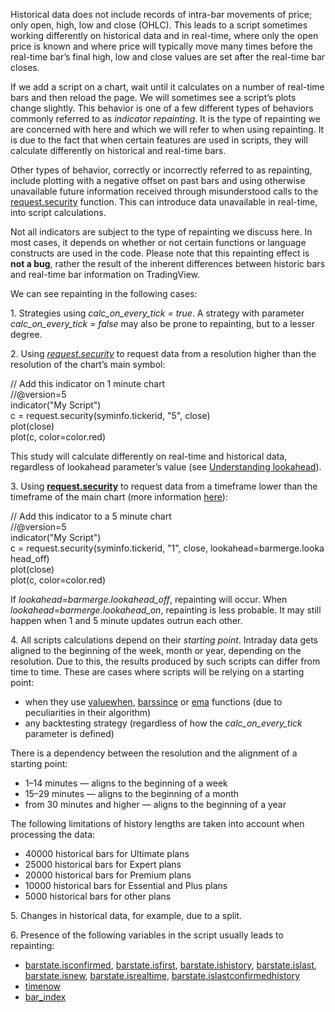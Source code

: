Historical data does not include records of intra-bar movements of price; only open, high, low and close (OHLC). This leads to a script sometimes working differently on historical data and in real-time, where only the open price is known and where price will typically move many times before the real-time bar’s final high, low and close values are set after the real-time bar closes.

If we add a script on a chart, wait until it calculates on a number of real-time bars and then reload the page. We will sometimes see a script’s plots change slightly. This behavior is one of a few different types of behaviors commonly referred to as _indicator repainting_. It is the type of repainting we are concerned with here and which we will refer to when using repainting. It is due to the fact that when certain features are used in scripts, they will calculate differently on historical and real-time bars.

Other types of behavior, correctly or incorrectly referred to as repainting, include plotting with a negative offset on past bars and using otherwise unavailable future information received through misunderstood calls to the [request.security](https://www.tradingview.com/pine-script-reference/v5/#fun_request{dot}security) function. This can introduce data unavailable in real-time, into script calculations.

Not all indicators are subject to the type of repainting we discuss here. In most cases, it depends on whether or not certain functions or language constructs are used in the code. Please note that this repainting effect is **not a bug**, rather the result of the inherent differences between historic bars and real-time bar information on TradingView.

We can see repainting in the following cases:

1\. Strategies using _calc\_on\_every\_tick = true_. A strategy with parameter _calc\_on\_every\_tick = false_ may also be prone to repainting, but to a lesser degree.

2\. Using _[request.security](https://www.tradingview.com/pine-script-reference/v5/#fun_request{dot}security)_ to request data from a resolution higher than the resolution of the chart’s main symbol:

// Add this indicator on 1 minute chart  
//@version=5  
indicator("My Script")  
c \= request.security(syminfo.tickerid, "5", close)  
plot(close)  
plot(c, color\=color.red)  

This study will calculate differently on real-time and historical data, regardless of lookahead parameter’s value (see [Understanding lookahead](https://www.tradingview.com/pine-script-docs/en/v4/essential/Context_switching_the_security_function.html#understanding-lookahead)).

3\. Using __[request.security](https://www.tradingview.com/pine-script-reference/v5/#fun_request{dot}security)__ to request data from a timeframe lower than the timeframe of the main chart (more information [here](https://www.tradingview.com/pine-script-docs/en/v4/essential/Context_switching_the_security_function.html#requesting-data-of-a-lower-timeframe)):

// Add this indicator to a 5 minute chart  
//@version=5  
indicator("My Script")  
c \= request.security(syminfo.tickerid, "1", close, lookahead\=barmerge.lookahead\_off)  
plot(close)  
plot(c, color\=color.red)  

If _lookahead=barmerge.lookahead\_off_, repainting will occur. When _lookahead=_barmerge.lookahead\_on__, repainting is less probable. It may still happen when 1 and 5 minute updates outrun each other.

4\. All scripts calculations depend on their _starting point_. Intraday data gets aligned to the beginning of the week, month or year, depending on the resolution. Due to this, the results produced by such scripts can differ from time to time. These are cases where scripts will be relying on a starting point:

-   when they use [valuewhen](https://www.tradingview.com/pine-script-reference/v5/#fun_ta{dot}valuewhen), [barssince](https://www.tradingview.com/pine-script-reference/v5/#fun_ta{dot}barssince) or [ema](https://www.tradingview.com/pine-script-reference/v5/#fun_ta{dot}ema) functions (due to peculiarities in their algorithm)
-   any backtesting strategy (regardless of how the _calc\_on\_every\_tick_ parameter is defined)

There is a dependency between the resolution and the alignment of a starting point:

-   1–14 minutes — aligns to the beginning of a week
-   15–29 minutes — aligns to the beginning of a month
-   from 30 minutes and higher — aligns to the beginning of a year

The following limitations of history lengths are taken into account when processing the data:

-   40000 historical bars for Ultimate plans
-   25000 historical bars for Expert plans
-   20000 historical bars for Premium plans
-   10000 historical bars for Essential and Plus plans
-   5000 historical bars for other plans

5\. Changes in historical data, for example, due to a split.

6\. Presence of the following variables in the script usually leads to repainting:

-   [barstate.isconfirmed](https://www.tradingview.com/pine-script-reference/v5/#var_barstate%7Bdot%7Disconfirmed), [barstate.isfirst](https://www.tradingview.com/pine-script-reference/v5/#var_barstate%7Bdot%7Disfirst), [barstate.ishistory](https://www.tradingview.com/pine-script-reference/v5/#var_barstate%7Bdot%7Dishistory), [barstate.islast](https://www.tradingview.com/pine-script-reference/v5/#var_barstate%7Bdot%7Dislast), [barstate.isnew](https://www.tradingview.com/pine-script-reference/v5/#var_barstate%7Bdot%7Disnew), [barstate.isrealtime](https://www.tradingview.com/pine-script-reference/v5/#var_barstate%7Bdot%7Disrealtime), [barstate.islastconfirmedhistory](https://www.tradingview.com/pine-script-reference/v5/#var_barstate{dot}islastconfirmedhistory)
-   [timenow](https://www.tradingview.com/pine-script-reference/v5/#var_timenow)
-   [bar\_index](https://www.tradingview.com/pine-script-reference/v5/#var_bar_index)